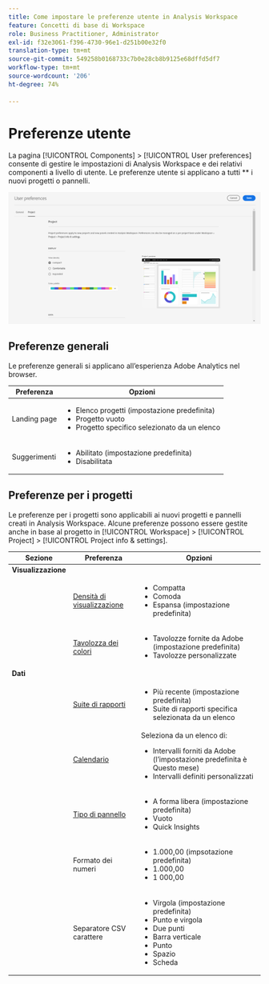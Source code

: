 ```yaml
---
title: Come impostare le preferenze utente in Analysis Workspace
feature: Concetti di base di Workspace
role: Business Practitioner, Administrator
exl-id: f32e3061-f396-4730-96e1-d251b00e32f0
translation-type: tm+mt
source-git-commit: 549258b0168733c7b0e28cb8b9125e68dffd5df7
workflow-type: tm+mt
source-wordcount: '206'
ht-degree: 74%

---
```


# Preferenze utente

La pagina [!UICONTROL Components] > [!UICONTROL User preferences] consente di gestire le impostazioni di Analysis Workspace e dei relativi componenti a livello di utente. Le preferenze utente si applicano a tutti ** i nuovi progetti o pannelli.

![Preferenze utente](assets/user-preferences.png)

## Preferenze generali

Le preferenze generali si applicano all’esperienza Adobe Analytics nel browser.

| Preferenza | Opzioni |
| --- | --- |
| Landing page | <ul><li>Elenco progetti (impostazione predefinita)</li><li>Progetto vuoto</li><li>Progetto specifico selezionato da un elenco</li></ul> |
| Suggerimenti | <ul><li>Abilitato (impostazione predefinita)</li><li>Disabilitata</li></ul> |

## Preferenze per i progetti

Le preferenze per i progetti sono applicabili ai nuovi progetti e pannelli creati in Analysis Workspace. Alcune preferenze possono essere gestite anche in base al progetto in [!UICONTROL Workspace] > [!UICONTROL Project] > [!UICONTROL Project info & settings].

| Sezione | Preferenza | Opzioni |
| --- | --- | --- |
| **Visualizzazione** |  |  |
|  | [Densità di visualizzazione](https://experienceleague.adobe.com/docs/analytics/analyze/analysis-workspace/build-workspace-project/view-density.html?lang=it) | <ul><li>Compatta</li><li>Comoda</li><li>Espansa (impostazione predefinita)</li></ul> |
|  | [Tavolozza dei colori](https://experienceleague.adobe.com/docs/analytics/analyze/analysis-workspace/build-workspace-project/color-palettes.html?lang=it) | <ul><li>Tavolozze fornite da Adobe (impostazione predefinita)</li><li>Tavolozze personalizzate</li></ul> |
| **Dati** |  |  |
|  | [Suite di rapporti](https://experienceleague.adobe.com/docs/analytics/analyze/analysis-workspace/panels/panels.html?lang=it#report-suite) | <ul><li>Più recente (impostazione predefinita)</li><li>Suite di rapporti specifica selezionata da un elenco</li></ul> |
|  | [Calendario](https://experienceleague.adobe.com/docs/analytics/analyze/analysis-workspace/panels/panels.html?lang=it#calendar) | Seleziona da un elenco di: <ul><li>Intervalli forniti da Adobe (l’impostazione predefinita è Questo mese)</li><li>Intervalli definiti personalizzati</li></ul> |
|  | [Tipo di pannello](https://experienceleague.adobe.com/docs/analytics/analyze/analysis-workspace/panels/panels.html?lang=it) | <ul><li>A forma libera (impostazione predefinita)</li><li>Vuoto</li><li>Quick Insights</li></ul> |
|  | Formato dei numeri | <ul><li>1.000,00 (impsotazione predefinita)</li><li>1.000,00</li><li>1 000,00</li></ul> |
|  | Separatore CSV carattere | <ul><li>Virgola (impostazione predefinita)</li><li>Punto e virgola</li><li>Due punti</li><li>Barra verticale</li><li>Punto</li><li>Spazio</li><li>Scheda</li></ul> |
